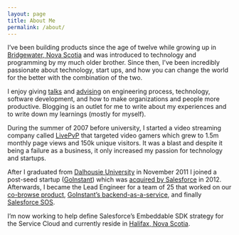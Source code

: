 ```yaml
---
layout: page
title: About Me
permalink: /about/
---
```


I’ve been building products since the age of twelve while growing up in
[Bridgewater, Nova
Scotia](https://en.wikipedia.org/wiki/Bridgewater,_Nova_Scotia) and was
introduced to technology and programming by my much older brother. Since then,
I’ve been incredibly passionate about technology, start ups, and how you can
change the world for the better with the combination of the two.

I enjoy giving [talks](/talks/) and [advising](#contact-me) on engineering process, technology, software
development, and how to make organizations and people more productive. Blogging
is an outlet for me to write about my experiences and to write down my
learnings (mostly for myself).

During the summer of 2007 before university, I started a video streaming
company called [LivePvP](https://www.youtube.com/watch?v=HxRUyR7J2E4) that
targeted video gamers which grew to 1.5m monthly page views and 150k unique
visitors. It was a blast and despite it being a failure as a business, it only
increased my passion for technology and startups.

After I graduated from [Dalhousie University](https://www.dal.ca) in November 2011 I joined a
post-seed startup ([GoInstant](http://techcrunch.com/2011/09/13/goinstant-is-browser-sharing-with-no-downloads/)) which was [acquired by Salesforce](http://techcrunch.com/2012/07/09/salesforce-com-reported-to-buy-goinstant-for-70-million/) in 2012.
Afterwards, I became the Lead Engineer for a team of 25 that worked on our
[co-browse product](http://techcrunch.com/2011/09/13/goinstant-is-browser-sharing-with-no-downloads/), [GoInstant’s backend-as-a-service](http://techcrunch.com/2013/07/17/goinstants-next-chapter-is-a-developer-platform-for-the-multiplayer-web/), and finally [Salesforce SOS](http://www.salesforce.com/ca/service-cloud/features/sos/).

I’m now working to help define Salesforce’s Embeddable SDK strategy for the
Service Cloud and currently reside in [Halifax, Nova Scotia](https://en.wikipedia.org/wiki/Halifax,_Nova_Scotia).
